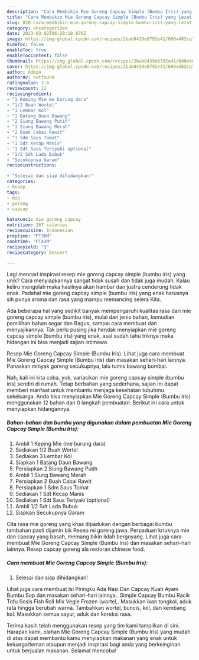 ```yaml
---
description: "Cara Membikin Mie Goreng Capcay Simple (Bumbu Iris) yang Lezat Sekali"
title: "Cara Membikin Mie Goreng Capcay Simple (Bumbu Iris) yang Lezat Sekali"
slug: 828-cara-membikin-mie-goreng-capcay-simple-bumbu-iris-yang-lezat-sekali
category: Uncategorized
date: 2023-03-02T06:28:18.876Z
image: https://img-global.cpcdn.com/recipes/2bab8439e6792e41/680x482cq70/mie-goreng-capcay-simple-bumbu-iris-foto-resep-utama.jpg
hideToc: false
enableToc: true
enableTocContent: false
thumbnail: https://img-global.cpcdn.com/recipes/2bab8439e6792e41/680x482cq70/mie-goreng-capcay-simple-bumbu-iris-foto-resep-utama.jpg
cover: https://img-global.cpcdn.com/recipes/2bab8439e6792e41/680x482cq70/mie-goreng-capcay-simple-bumbu-iris-foto-resep-utama.jpg
author: Admin
authorAv: notfound
ratingvalue: 3.6
reviewcount: 12
recipeingredient:
- "1 Keping Mie me burung dara"
- "1/2 Buah Wortel"
- "3 Lembar Kol"
- "1 Batang Daun Bawang"
- "2 Siung Bawang Putih"
- "1 Siung Bawang Merah"
- "2 Buah Cabai Rawit"
- "1 Sdm Saus Tomat"
- "1 Sdt Kecap Manis"
- "1 Sdt Saus Teriyaki optional"
- "1/2 Sdt Lada Bubuk"
- "Secukupnya Garam"
recipeinstructions:

- "Selesai dan siap dihidangkan!"
categories:
- Resep
tags:
- mie
- goreng
- capcay

katakunci: mie goreng capcay 
nutrition: 267 calories
recipecuisine: Indonesian
preptime: "PT30M"
cooktime: "PT43M"
recipeyield: "3"
recipecategory: Dessert

---
```





Lagi mencari inspirasi resep mie goreng capcay simple (bumbu iris) yang unik? Cara menyiapkannya sangat tidak susah dan tidak juga mudah. Kalau keliru mengolah maka hasilnya akan hambar dan justru cenderung tidak enak. Padahal mie goreng capcay simple (bumbu iris) yang enak harusnya sih punya aroma dan rasa yang mampu memancing selera Kita.





Ada beberapa hal yang sedikit banyak mempengaruhi kualitas rasa dari mie goreng capcay simple (bumbu iris), mulai dari jenis bahan, kemudian pemilihan bahan segar dan Bagus, sampai cara membuat dan menyajikannya. Tak perlu pusing jika hendak menyiapkan mie goreng capcay simple (bumbu iris) yang enak,      asal sudah tahu triknya maka hidangan ini bisa menjadi sajian istimewa.














Resep Mie Goreng Capcay Simple (Bumbu Iris). Lihat juga cara membuat Mie Goreng Capcay Simple (Bumbu Iris) dan masakan sehari-hari lainnya. Panaskan minyak goreng secukupnya, lalu tumis bawang bombai.






Nah, kali ini kita coba, yuk, variasikan mie goreng capcay simple (bumbu iris) sendiri di rumah. Tetap berbahan yang sederhana, sajian ini dapat memberi manfaat untuk membantu menjaga kesehatan tubuhmu sekeluarga. Anda bisa menyiapkan Mie Goreng Capcay Simple (Bumbu Iris) menggunakan 12 bahan dan 0 langkah pembuatan. Berikut ini cara untuk menyiapkan hidangannya.

<!--inarticleads1-->

##### Bahan-bahan dan bumbu yang digunakan dalam pembuatan Mie Goreng Capcay Simple (Bumbu Iris):

1. Ambil 1 Keping Mie (me burung dara)
1. Sediakan 1/2 Buah Wortel
1. Sediakan 3 Lembar Kol
1. Siapkan 1 Batang Daun Bawang
1. Persiapkan 2 Siung Bawang Putih
1. Ambil 1 Siung Bawang Merah
1. Persiapkan 2 Buah Cabai Rawit
1. Persiapkan 1 Sdm Saus Tomat
1. Sediakan 1 Sdt Kecap Manis
1. Sediakan 1 Sdt Saus Teriyaki (optional)
1. Ambil 1/2 Sdt Lada Bubuk
1. Siapkan Secukupnya Garam


Cita rasa mie goreng yang khas dipadukan dengan berbagai bumbu tambahan pasti dijamin bik Resep mi goreng jawa. Perpaduan kriuknya mie dan capcay yang basah, memang bikin lidah bergoyang. Lihat juga cara membuat Mie Goreng Capcay Simple (Bumbu Iris) dan masakan sehari-hari lainnya. Resep capcay goreng ala restoran chinese food. 

<!--inarticleads2-->

##### Cara membuat Mie Goreng Capcay Simple (Bumbu Iris):


1. Selesai dan siap dihidangkan!

Lihat juga cara membuat Isi Piringku Ada Nasi Dan Capcay Kuah Ayam Bumbu Sop dan masakan sehari-hari lainnya.. Simple Capcay Bumbu Racik Tofu Sosis Fish Roll Mix Vegie Frozen (wortel,. Masukkan ikan tongkol, aduk rata hingga berubah warna. Tambahkan wortel, buncis, kol, dan kembang kol. Masukkan semua sayur, aduk dan koreksi rasa. 

Terima kasih telah menggunakan resep yang tim kami tampilkan di sini. Harapan kami, olahan Mie Goreng Capcay Simple (Bumbu Iris) yang mudah di atas dapat membantu kamu menyiapkan makanan yang enak untuk keluarga/teman ataupun menjadi inspirasi bagi anda yang berkeinginan untuk berjualan makanan. Selamat mencoba!
